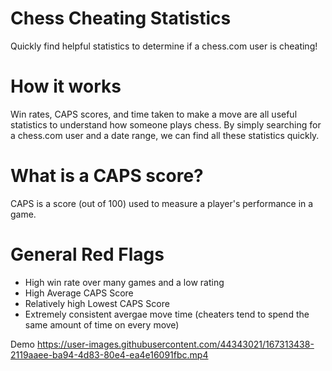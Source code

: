 # Chess Cheating Statistics
Quickly find helpful statistics to determine if a chess.com user is cheating!

# How it works
Win rates, CAPS scores, and time taken to make a move are all useful statistics to understand how someone plays chess. By simply searching for a chess.com user and a date range, we can find all these statistics quickly.

# What is a CAPS score?
CAPS is a score (out of 100) used to measure a player's performance in a game. 

# General Red Flags
* High win rate over many games and a low rating
* High Average CAPS Score 
* Relatively high Lowest CAPS Score
* Extremely consistent avergae move time (cheaters tend to spend the same amount of time on every move)

Demo
https://user-images.githubusercontent.com/44343021/167313438-2119aaee-ba94-4d83-80e4-ea4e16091fbc.mp4

